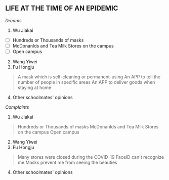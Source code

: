 ﻿## LIFE AT THE TIME OF AN EPIDEMIC

*Dreams*
 1. Wu Jiakai
 - [ ] Hundreds or Thousands of masks
 - [ ] McDonanlds and Tea Milk Stores on the campus
 - [ ] Open campus
 2. Wang Yiwei
 3. Fu Hongju
> A mask which is self-cleaning or permanent-using
> An APP to tell the number of people in specific areas
> An APP to deliver goods when staying at home
 4. Other schoolmates' opinions


*Complaints*
 1. Wu Jiakai
> Hundreds or Thousands of masks
> McDonanlds and Tea Milk Stores on the campus
> Open campus
 2. Wang Yiwei
 3. Fu Hongju
> Many stores were closed during the COVID-19
> FaceID can't recognize me
> Masks prevent me from seeing the beauties
 4. Other schoolmates' opinions
